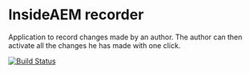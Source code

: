 InsideAEM recorder
==================

Application to record changes made by an author. The author can then activate all the changes he has made with one click.

[![Build Status](https://travis-ci.org/insideaem/recorder.svg?branch=master)](https://travis-ci.org/insideaem/recorder)
